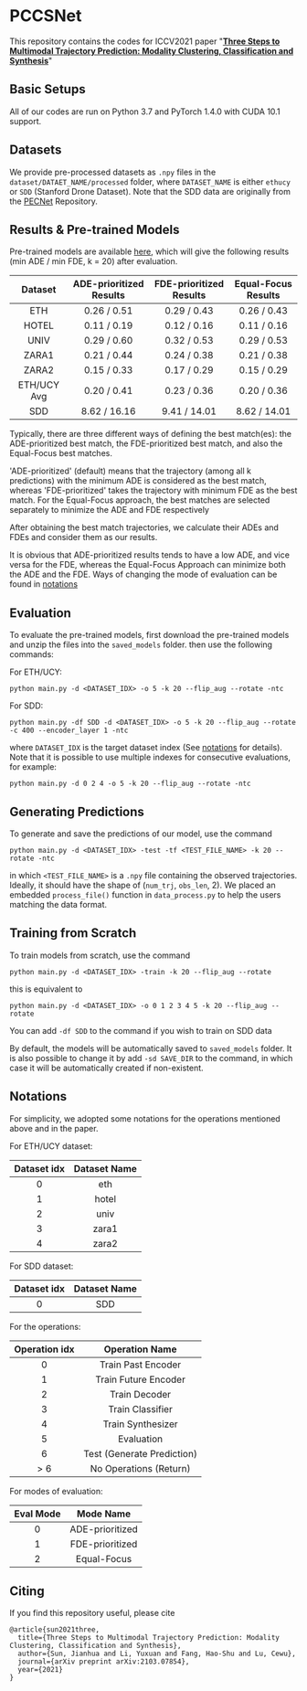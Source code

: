 # PCCSNet #

This repository contains the codes for ICCV2021 paper "**[Three Steps to Multimodal Trajectory Prediction: Modality Clustering, Classification and Synthesis](https://arxiv.org/abs/2103.07854)**"

## Basic Setups ##
All of our codes are run on Python 3.7 and PyTorch 1.4.0 with CUDA 10.1 support.

## Datasets ##
We provide pre-processed datasets as `.npy` files in the `dataset/DATAET_NAME/processed` folder, where `DATASET_NAME` is 
either `ethucy` or `SDD` (Stanford Drone Dataset). Note that the SDD data are originally from the [PECNet](https://github.com/HarshayuGirase/PECNet/tree/master/social_pool_data)
Repository.


## Results & Pre-trained Models ##
Pre-trained models are available [here](https://drive.google.com/file/d/13_8CufufnQKOBBUqr4sUMrdadpUPUQHw/view?usp=sharing), which will
give the following results (min ADE / min FDE, k = 20) after evaluation. 

| Dataset | ADE-prioritized Results | FDE-prioritized Results | Equal-Focus Results |
| :----: | :----: | :---: | :----: |
| ETH | 0.26 / 0.51 | 0.29 / 0.43 | 0.26 / 0.43 |
| HOTEL | 0.11 / 0.19 | 0.12 / 0.16 | 0.11 / 0.16 |
| UNIV | 0.29 / 0.60 | 0.32 / 0.53 | 0.29 / 0.53 |
| ZARA1 | 0.21 / 0.44 | 0.24 / 0.38 | 0.21 / 0.38 |
| ZARA2 | 0.15 / 0.33 | 0.17 / 0.29 | 0.15 / 0.29 |
| ETH/UCY Avg | 0.20 / 0.41 | 0.23 / 0.36 | 0.20 / 0.36 |
| SDD | 8.62 / 16.16 | 9.41 / 14.01 | 8.62 / 14.01 |

Typically, there are three different ways of defining the best match(es): the ADE-prioritized best match, the FDE-prioritized best match, 
and also the Equal-Focus best matches. 

'ADE-prioritized' (default) means that the trajectory (among all k predictions) with the minimum ADE is considered as the best match, 
whereas 'FDE-prioritized' takes the trajectory with minimum FDE as the best match.
For the Equal-Focus approach, 
the best matches are selected separately to minimize the ADE and FDE respectively

After obtaining the best match trajectories, 
we calculate their ADEs and FDEs and consider them as our results. 


It is obvious that ADE-prioritized results tends to have a low ADE, and vice versa for the FDE, whereas
the Equal-Focus Approach can minimize both the ADE and the FDE. Ways of 
changing the mode of evaluation can be found in [notations](#notations)



## Evaluation ##
To evaluate the pre-trained models, first download the pre-trained models and unzip the files into the `saved_models` folder. 
then use the following commands:

For ETH/UCY:

`python main.py -d <DATASET_IDX> -o 5 -k 20 --flip_aug --rotate -ntc`

For SDD:

`python main.py -df SDD -d <DATASET_IDX> -o 5 -k 20 --flip_aug --rotate -c 400 --encoder_layer 1 -ntc`


where `DATASET_IDX` is the target dataset index (See [notations](#notations) for details). Note that it is possible to use multiple indexes for consecutive 
evaluations, for example:

`python main.py -d 0 2 4 -o 5 -k 20 --flip_aug --rotate -ntc`

## Generating Predictions ##

To generate and save the predictions of our model, use the command

`python main.py -d <DATASET_IDX> -test -tf <TEST_FILE_NAME> -k 20 --rotate -ntc`

in which `<TEST_FILE_NAME>` is a `.npy` file containing the observed trajectories. Ideally, it should 
have the shape of (`num_trj`, `obs_len`, 2). We placed an embedded `process_file()` function in `data_process.py` to 
help the users matching the data format.


## Training from Scratch ##

To train models from scratch, use the command

`python main.py -d <DATASET_IDX> -train -k 20 --flip_aug --rotate`

this is equivalent to

`python main.py -d <DATASET_IDX> -o 0 1 2 3 4 5 -k 20 --flip_aug --rotate`

You can add `-df SDD` to the command if you wish to train on SDD data

By default, the models will be automatically saved to `saved_models` folder. It is also possible to change it by add `-sd SAVE_DIR`
to the command, in which case it will be automatically created if non-existent.



## <a id="notations"> Notations </a> ##
For simplicity, we adopted some notations for the operations mentioned above and in the paper.

For ETH/UCY dataset:

| Dataset idx | Dataset Name |
| :----: | :----: | 
| 0 | eth |
| 1 | hotel |
| 2 | univ |
| 3 | zara1 |
| 4 | zara2 |

For SDD dataset:

| Dataset idx | Dataset Name |
| :----: | :----: | 
| 0 | SDD |

For the operations:

| Operation idx | Operation Name |
| :----: | :----: | 
| 0 | Train Past Encoder |
| 1 | Train Future Encoder |
| 2 | Train Decoder |
| 3 | Train Classifier |
| 4 | Train Synthesizer |
| 5 | Evaluation |
| 6 | Test (Generate Prediction) |
| \> 6 | No Operations (Return) |

For modes of evaluation:

| Eval Mode | Mode Name |
| :----: | :----: | 
| 0 | ADE-prioritized |
| 1 | FDE-prioritized |
| 2 | Equal-Focus |


## Citing ##
If you find this repository useful, please cite
```
@article{sun2021three,
  title={Three Steps to Multimodal Trajectory Prediction: Modality Clustering, Classification and Synthesis},
  author={Sun, Jianhua and Li, Yuxuan and Fang, Hao-Shu and Lu, Cewu},
  journal={arXiv preprint arXiv:2103.07854},
  year={2021}
}
```
